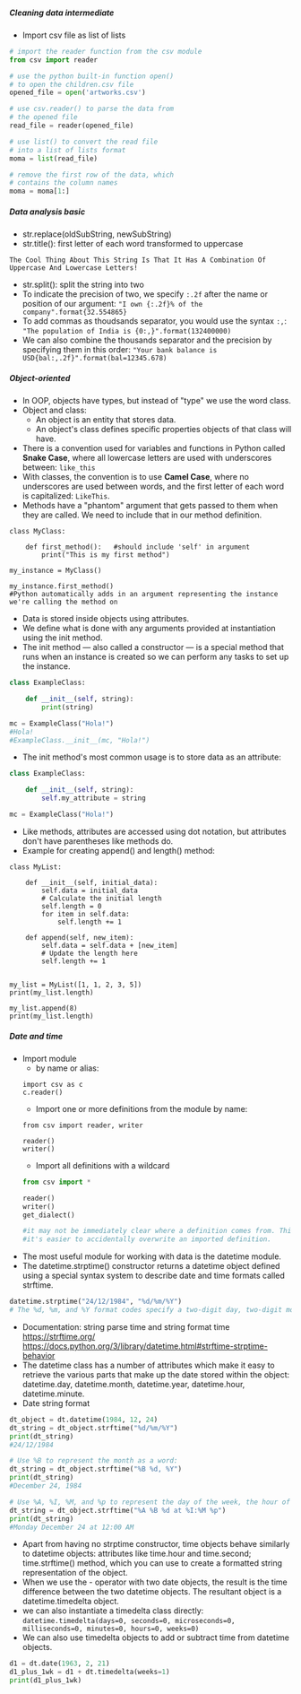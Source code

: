 ##### Cleaning data intermediate
- Import csv file as list of lists
```python
# import the reader function from the csv module
from csv import reader

# use the python built-in function open()
# to open the children.csv file
opened_file = open('artworks.csv')

# use csv.reader() to parse the data from
# the opened file
read_file = reader(opened_file)

# use list() to convert the read file
# into a list of lists format
moma = list(read_file)

# remove the first row of the data, which
# contains the column names
moma = moma[1:]
```
##### Data analysis basic
- str.replace(oldSubString, newSubString)
- str.title(): first letter of each word transformed to uppercase
```
The Cool Thing About This String Is That It Has A Combination Of Uppercase And Lowercase Letters!
```
- str.split(): split the string into two
- To indicate the precision of two, we specify `:.2f` after the name or position of our argument: `"I own {:.2f}% of the company".format{32.554865}`
- To add commas as thoudsands separator, you would use the syntax `:,`: `"The population of India is {0:,}".format(132400000)`
- We can also combine the thousands separator and the precision by specifying them in this order: `"Your bank balance is USD{bal:,.2f}".format(bal=12345.678)`

##### Object-oriented
- In OOP, objects have types, but instead of "type" we use the word class. 
- Object and class:
    - An object is an entity that stores data.
    - An object's class defines specific properties objects of that class will have.
- There is a convention used for variables and functions in Python called **Snake Case**, where all lowercase letters are used with underscores between: `like_this`
- With classes, the convention is to use **Camel Case**, where no underscores are used between words, and the first letter of each word is capitalized: `LikeThis`.
- Methods have a "phantom" argument that gets passed to them when they are called. We need to include that in our method definition.
```
class MyClass:

    def first_method():   #should include 'self' in argument
        print("This is my first method")

my_instance = MyClass()

my_instance.first_method()
#Python automatically adds in an argument representing the instance we're calling the method on

```
- Data is stored inside objects using attributes.
- We define what is done with any arguments provided at instantiation using the init method.
- The init method — also called a constructor — is a special method that runs when an instance is created so we can perform any tasks to set up the instance.
```python
class ExampleClass:

    def __init__(self, string):
        print(string)

mc = ExampleClass("Hola!")
#Hola!
#ExampleClass.__init__(mc, "Hola!")
```
- The init method's most common usage is to store data as an attribute:
```python
class ExampleClass:

    def __init__(self, string):
        self.my_attribute = string

mc = ExampleClass("Hola!")
```
- Like methods, attributes are accessed using dot notation, but attributes don't have parentheses like methods do. 
- Example for creating append() and length() method:
```
class MyList:

    def __init__(self, initial_data):
        self.data = initial_data
        # Calculate the initial length
        self.length = 0
        for item in self.data:
            self.length += 1

    def append(self, new_item):
        self.data = self.data + [new_item]
        # Update the length here
        self.length += 1

        
my_list = MyList([1, 1, 2, 3, 5])
print(my_list.length)

my_list.append(8)
print(my_list.length)
```

##### Date and time
- Import module 
    - by name or alias:
    ```
    import csv as c
    c.reader()
    ```
    - Import one or more definitions from the module by name:
    ```
    from csv import reader, writer

    reader()
    writer()
    ```
    - Import all definitions with a wildcard
    ```python
    from csv import *

    reader()
    writer()
    get_dialect()

    #it may not be immediately clear where a definition comes from. This can also be a problem if we use this approach with multiple modules.
    #it's easier to accidentally overwrite an imported definition.
    ```
- The most useful module for working with data is the datetime module.
- The datetime.strptime() constructor returns a datetime object defined using a special syntax system to describe date and time formats called strftime.
```python 
datetime.strptime("24/12/1984", "%d/%m/%Y")
# The %d, %m, and %Y format codes specify a two-digit day, two-digit month, and four-digit year respectively, and the forward slashes between them specify the forward slashes in the original string. 
```
- Documentation: string parse time and string format time
    https://strftime.org/
    https://docs.python.org/3/library/datetime.html#strftime-strptime-behavior
- The datetime class has a number of attributes which make it easy to retrieve the various parts that make up the date stored within the object: datetime.day, datetime.month, datetime.year, datetime.hour, datetime.minute.
- Date string format
```python
dt_object = dt.datetime(1984, 12, 24)
dt_string = dt_object.strftime("%d/%m/%Y")
print(dt_string)
#24/12/1984

# Use %B to represent the month as a word:
dt_string = dt_object.strftime("%B %d, %Y")
print(dt_string)
#December 24, 1984

# Use %A, %I, %M, and %p to represent the day of the week, the hour of the day, the minute of the hour, and a.m./p.m.:
dt_string = dt_object.strftime("%A %B %d at %I:%M %p")
print(dt_string)
#Monday December 24 at 12:00 AM
```
- Apart from having no strptime constructor, time objects behave similarly to datetime objects: attributes like time.hour and time.second; time.strftime() method, which you can use to create a formatted string representation of the object.
- When we use the - operator with two date objects, the result is the time difference between the two datetime objects. The resultant object is a datetime.timedelta object. 
- we can also instantiate a timedelta class directly: `datetime.timedelta(days=0, seconds=0, microseconds=0, milliseconds=0, minutes=0, hours=0, weeks=0)`
- We can also use timedelta objects to add or subtract time from datetime objects.
```python
d1 = dt.date(1963, 2, 21)
d1_plus_1wk = d1 + dt.timedelta(weeks=1)
print(d1_plus_1wk)
```








